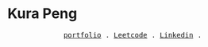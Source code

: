 # Kura Peng
<p align="center">
  <samp>
    <a href="https://antfu.me">portfolio</a> .
    <a href="https://antfu.me/posts">Leetcode</a> .
    <a href="https://antfu.me/projects">Linkedin</a> .
  </samp>
</p>
